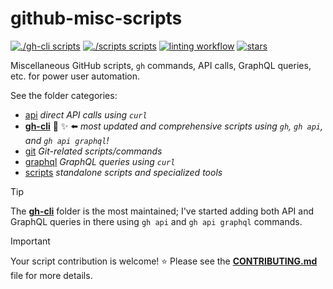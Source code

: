 # github-misc-scripts

[![./gh-cli scripts](https://img.shields.io/endpoint?url=https://raw.githubusercontent.com/joshjohanning/badges/main/github-misc-scripts/gh-cli-count.json)][gh-cli]
[![./scripts scripts](https://img.shields.io/endpoint?url=https://raw.githubusercontent.com/joshjohanning/badges/main/github-misc-scripts/scripts-count.json)][scripts]
[![linting workflow](https://img.shields.io/github/actions/workflow/status/joshjohanning/github-misc-scripts/lint-readme.yml?logo=github&label=linting%20workflow&color=brightgreen&labelColor=gray)][ci]
[![stars](https://img.shields.io/github/stars/joshjohanning/github-misc-scripts?style=flat&logo=github&color=yellow&label=stars%20★)][stars]

Miscellaneous GitHub scripts, `gh` commands, API calls, GraphQL queries, etc. for power user automation.

See the folder categories:

- [api](/api/README.md) *direct API calls using `curl`*
- **[gh-cli](/gh-cli/README.md)** 🚀 ✨ ⬅️ *most updated and comprehensive scripts using `gh`, `gh api`, and `gh api graphql`!*
- [git](/git/README.md) *Git-related scripts/commands*
- [graphql](/graphql/README.md) *GraphQL queries using `curl`*
- [scripts](/scripts/README.md) *standalone scripts and specialized tools*

> [!TIP]
> The **[gh-cli](/gh-cli/README.md)** folder is the most maintained; I've started adding both API and GraphQL queries in there using `gh api` and `gh api graphql` commands.

> [!IMPORTANT]
> Your script contribution is welcome! ⭐️ Please see the **[CONTRIBUTING.md](CONTRIBUTING.md)** file for more details.

[gh-cli]: https://github.com/joshjohanning/github-misc-scripts/tree/main/gh-cli
[scripts]: https://github.com/joshjohanning/github-misc-scripts/tree/main/scripts
[ci]: https://github.com/joshjohanning/github-misc-scripts/actions/workflows/lint-readme.yml
[stars]: https://github.com/joshjohanning/github-misc-scripts/stargazers
